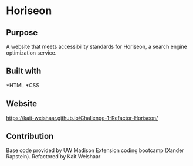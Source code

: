 # Horiseon

## Purpose
A website that meets accessibility standards for Horiseon, a search engine optimization service. 


## Built with
*HTML
*CSS

## Website
https://kait-weishaar.github.io/Challenge-1-Refactor-Horiseon/

## Contribution
Base code provided by UW Madison Extension coding bootcamp (Xander Rapstein).
Refactored by Kait Weishaar
